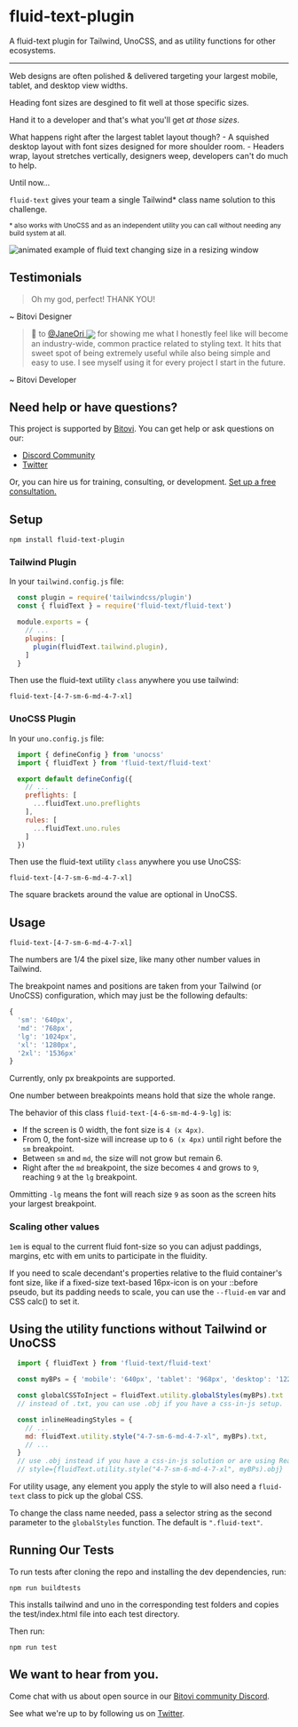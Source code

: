# fluid-text-plugin

A fluid-text plugin for Tailwind, UnoCSS, and as utility functions for other ecosystems.

----

Web designs are often polished & delivered targeting your largest mobile, tablet, and desktop view widths.

Heading font sizes are desgined to fit well at those specific sizes.

Hand it to a developer and that's what you'll get _at those sizes_.

What happens right after the largest tablet layout though? - A squished desktop layout with font sizes designed for more shoulder room. - Headers wrap, layout stretches vertically, designers weep, developers can't do much to help.

Until now...

`fluid-text` gives your team a single Tailwind* class name solution to this challenge.

<sub>* also works with UnoCSS and as an independent utility you can call without needing any build system at all.</sub>

![animated example of fluid text changing size in a resizing window](https://user-images.githubusercontent.com/7545075/233866716-c6072547-eb14-450a-855a-5b0d53235d76.gif)

## Testimonials

> Oh my god, perfect! THANK YOU!

~ Bitovi Designer

> 🐥 to [@JaneOri <sub><img src="https://avatars.githubusercontent.com/u/48817145?s=16&v=4"></sub>](https://github.com/propjockey/) for showing me what I honestly feel like will become an industry-wide, common practice related to styling text.  It hits that sweet spot of being extremely useful while also being simple and easy to use.  I see myself using it for every project I start in the future.

~ Bitovi Developer

## Need help or have questions?

This project is supported by [Bitovi](https://www.bitovi.com/services/product-design-consulting). You can get help or ask questions on our:

- [Discord Community](https://discord.gg/J7ejFsZnJ4)
- [Twitter](https://twitter.com/bitovi)

Or, you can hire us for training, consulting, or development. [Set up a free consultation.](https://www.bitovi.com/services/product-design-consulting#book-a-free-consultation)


## Setup

`npm install fluid-text-plugin`

### Tailwind Plugin

In your `tailwind.config.js` file:

```js
  const plugin = require('tailwindcss/plugin')
  const { fluidText } = require('fluid-text/fluid-text')

  module.exports = {
    // ...
    plugins: [
      plugin(fluidText.tailwind.plugin),
    ]
  }
```

Then use the fluid-text utility `class` anywhere you use tailwind:

`fluid-text-[4-7-sm-6-md-4-7-xl]`

### UnoCSS Plugin

In your `uno.config.js` file:

```js
  import { defineConfig } from 'unocss'
  import { fluidText } from 'fluid-text/fluid-text'

  export default defineConfig({
    // ...
    preflights: [
      ...fluidText.uno.preflights
    ],
    rules: [
      ...fluidText.uno.rules
    ]
  })
```

Then use the fluid-text utility `class` anywhere you use UnoCSS:

`fluid-text-[4-7-sm-6-md-4-7-xl]`

The square brackets around the value are optional in UnoCSS.

## Usage

`fluid-text-[4-7-sm-6-md-4-7-xl]`

The numbers are 1/4 the pixel size, like many other number values in Tailwind.

The breakpoint names and positions are taken from your Tailwind (or UnoCSS) configuration, which may just be the following defaults:

```js
{
  'sm': '640px',
  'md': '768px',
  'lg': '1024px',
  'xl': '1280px',
  '2xl': '1536px'
}
```

Currently, only px breakpoints are supported.

One number between breakpoints means hold that size the whole range.

The behavior of this class `fluid-text-[4-6-sm-md-4-9-lg]` is:

* If the screen is 0 width, the font size is `4 (x 4px)`.
* From 0, the font-size will increase up to `6 (x 4px)` until right before the `sm` breakpoint.
* Between `sm` and `md`, the size will not grow but remain 6.
* Right after the `md` breakpoint, the size becomes `4` and grows to `9`, reaching `9` at the `lg` breakpoint.

Ommitting `-lg` means the font will reach size `9` as soon as the screen hits your largest breakpoint.

### Scaling other values

`1em` is equal to the current fluid font-size so you can adjust paddings, margins, etc with em units to participate in the fluidity.

If you need to scale decendant's properties relative to the fluid container's font size, like if a fixed-size text-based 16px-icon is on your ::before pseudo, but its padding needs to scale, you can use the `--fluid-em` var and CSS calc() to set it.

## Using the utility functions without Tailwind or UnoCSS

```js
  import { fluidText } from 'fluid-text/fluid-text'

  const myBPs = { 'mobile': '640px', 'tablet': '968px', 'desktop': '1224px', 'battlestation': '1536px' }

  const globalCSSToInject = fluidText.utility.globalStyles(myBPs).txt
  // instead of .txt, you can use .obj if you have a css-in-js setup.

  const inlineHeadingStyles = {
    // ...
    md: fluidText.utility.style("4-7-sm-6-md-4-7-xl", myBPs).txt,
    // ...
  }
  // use .obj instead if you have a css-in-js solution or are using React
  // style={fluidText.utility.style("4-7-sm-6-md-4-7-xl", myBPs).obj}
```

For utility usage, any element you apply the style to will also need a `fluid-text` class to pick up the global CSS.

To change the class name needed, pass a selector string as the second parameter to the `globalStyles` function.
The default is `".fluid-text"`.

## Running Our Tests

To run tests after cloning the repo and installing the dev dependencies, run:

```
npm run buildtests
```

This installs tailwind and uno in the corresponding test folders and copies the test/index.html file into each test directory.

Then run:

```
npm run test
```

## We want to hear from you.

Come chat with us about open source in our [Bitovi community Discord](https://discord.gg/J7ejFsZnJ4).

See what we're up to by following us on [Twitter](https://twitter.com/bitovi).
